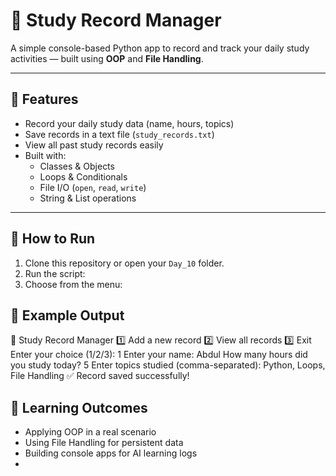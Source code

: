 # 🧠 Study Record Manager

A simple console-based Python app to record and track your daily study activities — built using **OOP** and **File Handling**.

---

## 🎯 Features
- Record your daily study data (name, hours, topics)
- Save records in a text file (`study_records.txt`)
- View all past study records easily
- Built with:
  - Classes & Objects
  - Loops & Conditionals
  - File I/O (`open`, `read`, `write`)
  - String & List operations

---

## 🧩 How to Run
1. Clone this repository or open your `Day_10` folder.
2. Run the script:
3. Choose from the menu:
   
## 🧠 Example Output
🧩 Study Record Manager
1️⃣ Add a new record
2️⃣ View all records
3️⃣ Exit
Enter your choice (1/2/3): 1
Enter your name: Abdul
How many hours did you study today? 5
Enter topics studied (comma-separated): Python, Loops, File Handling
✅ Record saved successfully!

## 🧰 Learning Outcomes
- Applying OOP in a real scenario
- Using File Handling for persistent data
- Building console apps for AI learning logs
- 


